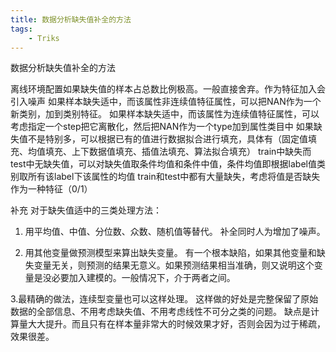 ```yaml
---
title: 数据分析缺失值补全的方法
tags:
	- Triks
---
```

数据分析缺失值补全的方法
<!--more-->
离线环境配置如果缺失值的样本占总数比例极高。一般直接舍弃。作为特征加入会引入噪声
如果样本缺失适中，而该属性非连续值特征属性，可以把NAN作为一个新类别，加到类别特征。
如果样本缺失适中，而该属性为连续值特征属性，可以考虑指定一个step把它离散化，然后把NAN作为一个type加到属性类目中
如果缺失值不是特别多，可以根据已有的值进行数据拟合进行填充，具体有（固定值填充、均值填充、上下数据值填充、插值法填充、算法拟合填充）
train中缺失而test中无缺失值，可以对缺失值取条件均值和条件中值，条件均值即根据label值类别取所有该label下该属性的均值
train和test中都有大量缺失，考虑将值是否缺失作为一种特征（0/1）


补充
对于缺失值适中的三类处理方法：

1. 用平均值、中值、分位数、众数、随机值等替代。
补全同时人为增加了噪声。

2. 用其他变量做预测模型来算出缺失变量。
有一个根本缺陷，如果其他变量和缺失变量无关，则预测的结果无意义。如果预测结果相当准确，则又说明这个变量是没必要加入建模的。一般情况下，介于两者之间。

3.最精确的做法，连续型变量也可以这样处理。
这样做的好处是完整保留了原始数据的全部信息、不用考虑缺失值、不用考虑线性不可分之类的问题。
缺点是计算量大大提升。而且只有在样本量非常大的时候效果才好，否则会因为过于稀疏，效果很差。